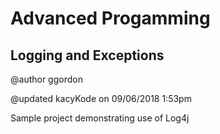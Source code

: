 # Advanced Progamming
## Logging and Exceptions

@author ggordon

@updated kacyKode on 09/06/2018 1:53pm

Sample project demonstrating use of Log4j
